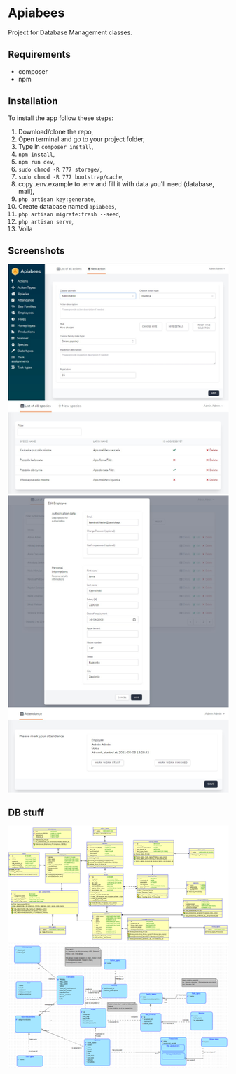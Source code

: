 # Apiabees
Project for Database Management classes.

## Requirements
* composer
* npm

## Installation 
To install the app follow these steps: 
1. Download/clone the repo,
2. Open terminal and go to your project folder, 
3. Type in `composer install`,
4. `npm install`,
5. `npm run dev`,
6. `sudo chmod -R 777 storage/`,
7. `sudo chmod -R 777 bootstrap/cache`,
8. copy .env.example to .env and fill it with data you'll need (database, mail),
9. `php artisan key:generate`,
10. Create database named `apiabees`,
11. `php artisan migrate:fresh --seed`,
12. `php artisan serve`,
13. Voila

## Screenshots

![newAction](https://github.com/roman-oberenkowski/Apiabees/blob/f5b27e81e3669e2009c34550aa84a709dad8777a/readme_resources/newAction.jpg)
![specieList](https://github.com/roman-oberenkowski/Apiabees/blob/f5b27e81e3669e2009c34550aa84a709dad8777a/readme_resources/SpeciesList.jpg)
![empEdit](https://github.com/roman-oberenkowski/Apiabees/blob/f5b27e81e3669e2009c34550aa84a709dad8777a/readme_resources/EmployeeEdit.jpg)
![attencance](https://github.com/roman-oberenkowski/Apiabees/blob/f5b27e81e3669e2009c34550aa84a709dad8777a/readme_resources/Attendance.jpg)

## DB stuff

![relschema](https://github.com/roman-oberenkowski/Apiabees/blob/f5b27e81e3669e2009c34550aa84a709dad8777a/readme_resources/Relational%20schema.png)
![entschema](https://github.com/roman-oberenkowski/Apiabees/blob/f5b27e81e3669e2009c34550aa84a709dad8777a/readme_resources/Entity%20schema.png)
